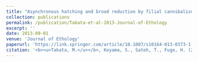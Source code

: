 ```yaml
---
title: "Asynchronous hatching and brood reduction by filial cannibalism in the burying beetle *Nicrophorus quadripunctatus*"
collection: publications
permalink: /publication/Takata-et-al-2013-Journal-of-Ethology
excerpt: ''
date: 2013-09-01
venue: 'Journal of Ethology'
paperurl: 'https://link.springer.com/article/10.1007/s10164-013-0373-1'
citation: '<b><u>Takata, M.</u></b>, Koyama, S., Satoh, T., Fugo, H. (2013) <i>Journal of Ethology</i> <b>31</b>: 249-254.'
---
```


<!-- 論文の要約・解説など入れたければここ打つ -->
